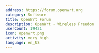 ```yaml
---
address: https://forum.openwrt.org
category: Software
title: OpenWrt Forum
description: OpenWrt - Wireless Freedom
userCount: 19421
icon: openwrt.png
activity: very high
language: en_US
---
```

